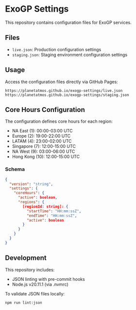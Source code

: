 # ExoGP Settings

This repository contains configuration files for ExoGP services.

## Files

- `live.json`: Production configuration settings
- `staging.json`: Staging environment configuration settings

## Usage

Access the configuration files directly via GitHub Pages:
```
https://planetatmos.github.io/exogp-settings/live.json
https://planetatmos.github.io/exogp-settings/staging.json
```

## Core Hours Configuration

The configuration defines core hours for each region:

- NA East (1): 00:00-03:00 UTC
- Europe (2): 19:00-22:00 UTC
- LATAM (4): 23:00-02:00 UTC
- Singapore (7): 12:00-15:00 UTC
- NA West (9): 03:00-06:00 UTC
- Hong Kong (10): 12:00-15:00 UTC

### Schema

```json
{
  "version": "string",
  "settings": {
    "coreHours": {
      "active": boolean,
      "regions": {
        [regionId: string]: {
          "startTime": "HH:mm:ssZ",
          "endTime": "HH:mm:ssZ",
          "active": boolean
        }
      }
    }
  }
}
```

## Development

This repository includes:
- JSON linting with pre-commit hooks
- Node.js v20.11.1 (via .nvmrc)

To validate JSON files locally:
```bash
npm run lint:json
